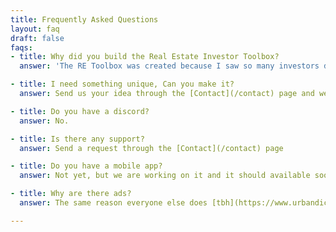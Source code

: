 ```yaml
---
title: Frequently Asked Questions
layout: faq 
draft: false
faqs:
- title: Why did you build the Real Estate Investor Toolbox?
  answer: 'The RE Toolbox was created because I saw so many investors doing these calculations on spreadsheets that were easy to mess up, so we tried to make it simpler and easier for everyone'

- title: I need something unique, Can you make it?
  answer: Send us your idea through the [Contact](/contact) page and we can discuss what you want to see added here

- title: Do you have a discord?
  answer: No. 

- title: Is there any support?
  answer: Send a request through the [Contact](/contact) page

- title: Do you have a mobile app?
  answer: Not yet, but we are working on it and it should available soon. 

- title: Why are there ads?
  answer: The same reason everyone else does [tbh](https://www.urbandictionary.com/define.php?term=Tbh).  When I get enough [ROI](https://www.urbandictionary.com/define.php?term=ROI), I'll revisit that.  I'm considering a [Donate](/dontate) page for people who value the tools, utilities and the work put into this as well as genuinely nice people who would want to chip in a few bucks.

---
```

